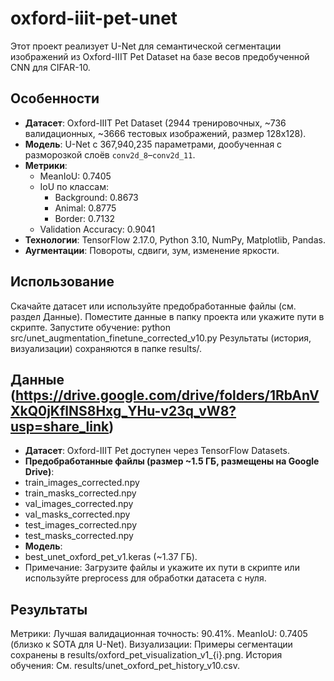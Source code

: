 # oxford-iiit-pet-unet

Этот проект реализует U-Net для семантической сегментации изображений из Oxford-IIIT Pet Dataset на базе весов предобученной CNN для CIFAR-10.

## Особенности
- **Датасет**: Oxford-IIIT Pet Dataset (2944 тренировочных, ~736 валидационных, ~3666 тестовых изображений, размер 128x128).
- **Модель**: U-Net с 367,940,235 параметрами, дообученная с разморозкой слоёв `conv2d_8`–`conv2d_11`.
- **Метрики**:
  - MeanIoU: 0.7405
  - IoU по классам:
    - Background: 0.8673
    - Animal: 0.8775
    - Border: 0.7132
  - Validation Accuracy: 0.9041
- **Технологии**: TensorFlow 2.17.0, Python 3.10, NumPy, Matplotlib, Pandas.
- **Аугментации**: Повороты, сдвиги, зум, изменение яркости.


## Использование
Скачайте датасет или используйте предобработанные файлы (см. раздел Данные).
Поместите данные в папку проекта или укажите пути в скрипте.
Запустите обучение: python src/unet_augmentation_finetune_corrected_v10.py
Результаты (история, визуализации) сохраняются в папке results/.

## Данные (https://drive.google.com/drive/folders/1RbAnVXkQ0jKflNS8Hxg_YHu-v23q_vW8?usp=share_link)
- **Датасет**: Oxford-IIIT Pet доступен через TensorFlow Datasets.
- **Предобработанные файлы (размер ~1.5 ГБ, размещены на Google Drive)**:
- train_images_corrected.npy
- train_masks_corrected.npy
- val_images_corrected.npy
- val_masks_corrected.npy
- test_images_corrected.npy
- test_masks_corrected.npy
- **Модель**:
- best_unet_oxford_pet_v1.keras (~1.37 ГБ).
- Примечание: Загрузите файлы и укажите их пути в скрипте или используйте preprocess для обработки датасета с нуля.


## Результаты
Метрики:
Лучшая валидационная точность: 90.41%.
MeanIoU: 0.7405 (близко к SOTA для U-Net).
Визуализации: Примеры сегментации сохранены в results/oxford_pet_visualization_v1_{i}.png.
История обучения: См. results/unet_oxford_pet_history_v10.csv.
